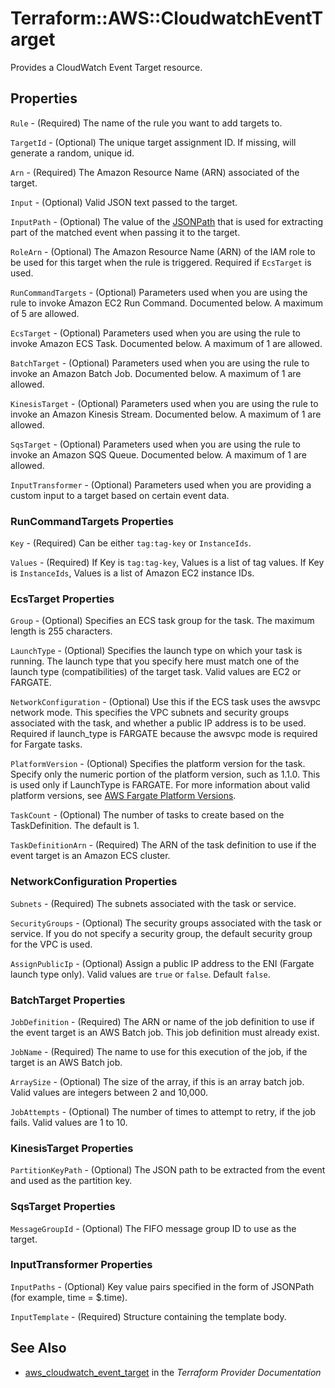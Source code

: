 # Terraform::AWS::CloudwatchEventTarget

Provides a CloudWatch Event Target resource.

## Properties

`Rule` - (Required) The name of the rule you want to add targets to.

`TargetId` - (Optional) The unique target assignment ID.  If missing, will generate a random, unique id.

`Arn` - (Required) The Amazon Resource Name (ARN) associated of the target.

`Input` - (Optional) Valid JSON text passed to the target.

`InputPath` - (Optional) The value of the [JSONPath](http://goessner.net/articles/JsonPath/)
that is used for extracting part of the matched event when passing it to the target.

`RoleArn` - (Optional) The Amazon Resource Name (ARN) of the IAM role to be used for this target when the rule is triggered. Required if `EcsTarget` is used.

`RunCommandTargets` - (Optional) Parameters used when you are using the rule to invoke Amazon EC2 Run Command. Documented below. A maximum of 5 are allowed.

`EcsTarget` - (Optional) Parameters used when you are using the rule to invoke Amazon ECS Task. Documented below. A maximum of 1 are allowed.

`BatchTarget` - (Optional) Parameters used when you are using the rule to invoke an Amazon Batch Job. Documented below. A maximum of 1 are allowed.

`KinesisTarget` - (Optional) Parameters used when you are using the rule to invoke an Amazon Kinesis Stream. Documented below. A maximum of 1 are allowed.

`SqsTarget` - (Optional) Parameters used when you are using the rule to invoke an Amazon SQS Queue. Documented below. A maximum of 1 are allowed.

`InputTransformer` - (Optional) Parameters used when you are providing a custom input to a target based on certain event data.

### RunCommandTargets Properties

`Key` - (Required) Can be either `tag:tag-key` or `InstanceIds`.

`Values` - (Required) If Key is `tag:tag-key`, Values is a list of tag values. If Key is `InstanceIds`, Values is a list of Amazon EC2 instance IDs.

### EcsTarget Properties

`Group` - (Optional) Specifies an ECS task group for the task. The maximum length is 255 characters.

`LaunchType` - (Optional) Specifies the launch type on which your task is running. The launch type that you specify here must match one of the launch type (compatibilities) of the target task. Valid values are EC2 or FARGATE.

`NetworkConfiguration` - (Optional) Use this if the ECS task uses the awsvpc network mode. This specifies the VPC subnets and security groups associated with the task, and whether a public IP address is to be used. Required if launch_type is FARGATE because the awsvpc mode is required for Fargate tasks.

`PlatformVersion` - (Optional) Specifies the platform version for the task. Specify only the numeric portion of the platform version, such as 1.1.0. This is used only if LaunchType is FARGATE. For more information about valid platform versions, see [AWS Fargate Platform Versions](http://docs.aws.amazon.com/AmazonECS/latest/developerguide/platform_versions.html).

`TaskCount` - (Optional) The number of tasks to create based on the TaskDefinition. The default is 1.

`TaskDefinitionArn` - (Required) The ARN of the task definition to use if the event target is an Amazon ECS cluster.

### NetworkConfiguration Properties

`Subnets` - (Required) The subnets associated with the task or service.

`SecurityGroups` - (Optional) The security groups associated with the task or service. If you do not specify a security group, the default security group for the VPC is used.

`AssignPublicIp` - (Optional) Assign a public IP address to the ENI (Fargate launch type only). Valid values are `true` or `false`. Default `false`.

### BatchTarget Properties

`JobDefinition` - (Required) The ARN or name of the job definition to use if the event target is an AWS Batch job. This job definition must already exist.

`JobName` - (Required) The name to use for this execution of the job, if the target is an AWS Batch job.

`ArraySize` - (Optional) The size of the array, if this is an array batch job. Valid values are integers between 2 and 10,000.

`JobAttempts` - (Optional) The number of times to attempt to retry, if the job fails. Valid values are 1 to 10.

### KinesisTarget Properties

`PartitionKeyPath` - (Optional) The JSON path to be extracted from the event and used as the partition key.

### SqsTarget Properties

`MessageGroupId` - (Optional) The FIFO message group ID to use as the target.

### InputTransformer Properties

`InputPaths` - (Optional) Key value pairs specified in the form of JSONPath (for example, time = $.time).

`InputTemplate` - (Required) Structure containing the template body.


## See Also

* [aws_cloudwatch_event_target](https://www.terraform.io/docs/providers/aws/r/cloudwatch_event_target.html) in the _Terraform Provider Documentation_